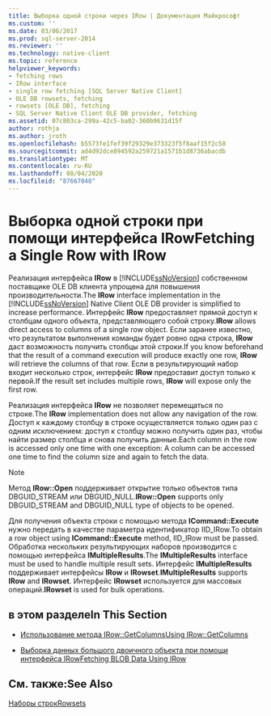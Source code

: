 ```yaml
---
title: Выборка одной строки через IRow | Документация Майкрософт
ms.custom: ''
ms.date: 03/06/2017
ms.prod: sql-server-2014
ms.reviewer: ''
ms.technology: native-client
ms.topic: reference
helpviewer_keywords:
- fetching rows
- IRow interface
- single row fetching [SQL Server Native Client]
- OLE DB rowsets, fetching
- rowsets [OLE DB], fetching
- SQL Server Native Client OLE DB provider, fetching
ms.assetid: 07c803ca-299a-42c5-ba02-360b9631d15f
author: rothja
ms.author: jroth
ms.openlocfilehash: b5573fe1fef39f29329e373323f5f8aaf15f2c58
ms.sourcegitcommit: ad4d92dce894592a259721a1571b1d8736abacdb
ms.translationtype: MT
ms.contentlocale: ru-RU
ms.lasthandoff: 08/04/2020
ms.locfileid: "87667048"
---
```

# <a name="fetching-a-single-row-with-irow"></a><span data-ttu-id="4a84b-102">Выборка одной строки при помощи интерфейса IRow</span><span class="sxs-lookup"><span data-stu-id="4a84b-102">Fetching a Single Row with IRow</span></span>
  <span data-ttu-id="4a84b-103">Реализация интерфейса **IRow** в [!INCLUDE[ssNoVersion](../../includes/ssnoversion-md.md)] собственном поставщике OLE DB клиента упрощена для повышения производительности.</span><span class="sxs-lookup"><span data-stu-id="4a84b-103">The **IRow** interface implementation in the [!INCLUDE[ssNoVersion](../../includes/ssnoversion-md.md)] Native Client OLE DB provider is simplified to increase performance.</span></span> <span data-ttu-id="4a84b-104">Интерфейс **IRow** предоставляет прямой доступ к столбцам одного объекта, представляющего собой строку.</span><span class="sxs-lookup"><span data-stu-id="4a84b-104">**IRow** allows direct access to columns of a single row object.</span></span> <span data-ttu-id="4a84b-105">Если заранее известно, что результатом выполнения команды будет ровно одна строка, **IRow** даст возможность получить столбцы этой строки.</span><span class="sxs-lookup"><span data-stu-id="4a84b-105">If you know beforehand that the result of a command execution will produce exactly one row, **IRow** will retrieve the columns of that row.</span></span> <span data-ttu-id="4a84b-106">Если в результирующий набор входит несколько строк, интерфейс **IRow** предоставит доступ только к первой.</span><span class="sxs-lookup"><span data-stu-id="4a84b-106">If the result set includes multiple rows, **IRow** will expose only the first row.</span></span>  
  
 <span data-ttu-id="4a84b-107">Реализация интерфейса **IRow** не позволяет перемещаться по строке.</span><span class="sxs-lookup"><span data-stu-id="4a84b-107">The **IRow** implementation does not allow any navigation of the row.</span></span> <span data-ttu-id="4a84b-108">Доступ к каждому столбцу в строке осуществляется только один раз с одним исключением: доступ к столбцу можно получить один раз, чтобы найти размер столбца и снова получить данные.</span><span class="sxs-lookup"><span data-stu-id="4a84b-108">Each column in the row is accessed only one time with one exception: A column can be accessed one time to find the column size and again to fetch the data.</span></span>  
  
> [!NOTE]  
>  <span data-ttu-id="4a84b-109">Метод **IRow::Open** поддерживает открытие только объектов типа DBGUID_STREAM или DBGUID_NULL.</span><span class="sxs-lookup"><span data-stu-id="4a84b-109">**IRow::Open** supports only DBGUID_STREAM and DBGUID_NULL type of objects to be opened.</span></span>  
  
 <span data-ttu-id="4a84b-110">Для получения объекта строки с помощью метода **ICommand::Execute** нужно передать в качестве параметра идентификатор IID_IRow.</span><span class="sxs-lookup"><span data-stu-id="4a84b-110">To obtain a row object using **ICommand::Execute** method, IID_IRow must be passed.</span></span> <span data-ttu-id="4a84b-111">Обработка нескольких результирующих наборов производится с помощью интерфейса **IMultipleResults**.</span><span class="sxs-lookup"><span data-stu-id="4a84b-111">The **IMultipleResults** interface must be used to handle multiple result sets.</span></span> <span data-ttu-id="4a84b-112">Интерфейс **IMultipleResults** поддерживает интерфейсы **IRow** и **IRowset**.</span><span class="sxs-lookup"><span data-stu-id="4a84b-112">**IMultipleResults** supports **IRow** and **IRowset**.</span></span> <span data-ttu-id="4a84b-113">Интерфейс **IRowset** используется для массовых операций.</span><span class="sxs-lookup"><span data-stu-id="4a84b-113">**IRowset** is used for bulk operations.</span></span>  
  
## <a name="in-this-section"></a><span data-ttu-id="4a84b-114">в этом разделе</span><span class="sxs-lookup"><span data-stu-id="4a84b-114">In This Section</span></span>  
  
-   [<span data-ttu-id="4a84b-115">Использование метода IRow::GetColumns</span><span class="sxs-lookup"><span data-stu-id="4a84b-115">Using IRow::GetColumns</span></span>](using-irow-getcolumns.md)  
  
-   [<span data-ttu-id="4a84b-116">Выборка данных большого двоичного объекта при помощи интерфейса IRow</span><span class="sxs-lookup"><span data-stu-id="4a84b-116">Fetching BLOB Data Using IRow</span></span>](../../database-engine/dev-guide/fetching-blob-data-using-irow.md)  
  
## <a name="see-also"></a><span data-ttu-id="4a84b-117">См. также:</span><span class="sxs-lookup"><span data-stu-id="4a84b-117">See Also</span></span>  
 [<span data-ttu-id="4a84b-118">Наборы строк</span><span class="sxs-lookup"><span data-stu-id="4a84b-118">Rowsets</span></span>](rowsets.md)  
  
  
